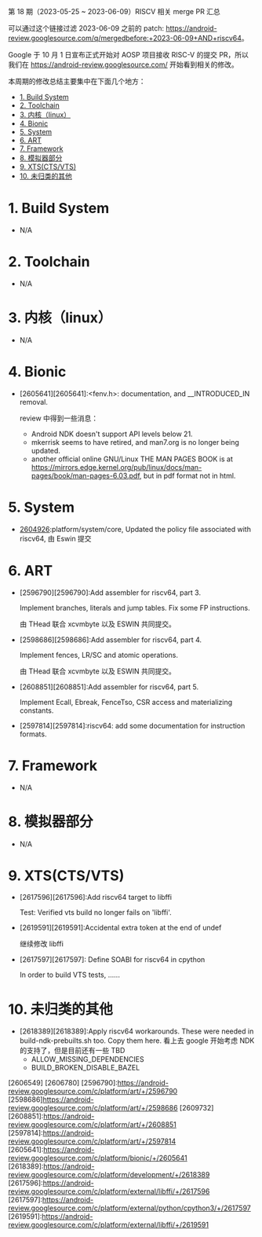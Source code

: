 第 18 期（2023-05-25 ~ 2023-06-09）RISCV 相关 merge PR 汇总

可以通过这个链接过滤 2023-06-09 之前的 patch: <https://android-review.googlesource.com/q/mergedbefore:+2023-06-09+AND+riscv64>。

Google 于 10 月 1 日宣布正式开始对 AOSP 项目接收 RISC-V 的提交 PR，所以我们在 <https://android-review.googlesource.com/> 开始看到相关的修改。

本周期的修改总结主要集中在下面几个地方：

<!-- TOC -->

- [1. Build System](#1-build-system)
- [2. Toolchain](#2-toolchain)
- [3. 内核（linux）](#3-内核linux)
- [4. Bionic](#4-bionic)
- [5. System](#5-system)
- [6. ART](#6-art)
- [7. Framework](#7-framework)
- [8. 模拟器部分](#8-模拟器部分)
- [9. XTS(CTS/VTS)](#9-xtsctsvts)
- [10. 未归类的其他](#10-未归类的其他)

<!-- /TOC -->

# 1. Build System

- N/A

# 2. Toolchain

- N/A

# 3. 内核（linux）

- N/A

# 4. Bionic

- [2605641][2605641]:<fenv.h>: documentation, and __INTRODUCED_IN removal.
  
  review 中得到一些消息：
  - Android NDK doesn't support API levels below 21.
  - mkerrisk seems to have retired, and man7.org is no longer being updated.
  - another official online GNU/Linux THE MAN PAGES BOOK is at https://mirrors.edge.kernel.org/pub/linux/docs/man-pages/book/man-pages-6.03.pdf, but in pdf format not in html.

# 5. System

- [2604926][2604926]:platform/system/core, Updated the policy file associated with riscv64, 由 Eswin 提交

# 6. ART

- [2596790][2596790]:Add assembler for riscv64, part 3.
  
  Implement branches, literals and jump tables.
  Fix some FP instructions.

  由 THead 联合 xcvmbyte 以及 ESWIN 共同提交。 

- [2598686][2598686]:Add assembler for riscv64, part 4.

  Implement fences, LR/SC and atomic operations.

  由 THead 联合 xcvmbyte 以及 ESWIN 共同提交。

- [2608851][2608851]:Add assembler for riscv64, part 5.
  
  Implement Ecall, Ebreak, FenceTso, CSR access and materializing constants.

- [2597814][2597814]:riscv64: add some documentation for instruction formats.

# 7. Framework

- N/A

# 8. 模拟器部分

- N/A

# 9. XTS(CTS/VTS)

- [2617596][2617596]:Add riscv64 target to libffi

  Test: Verified vts build no longer fails on 'libffi'.

- [2619591][2619591]:Accidental extra token at the end of undef
  
  继续修改 libffi

- [2617597][2617597]: Define SOABI for riscv64 in cpython

  In order to build VTS tests, ......

# 10. 未归类的其他

- [2618389][2618389]:Apply riscv64 workarounds. These were needed in build-ndk-prebuilts.sh too. Copy them here.
  看上去 google 开始考虑 NDK 的支持了，但是目前还有一些 TBD
  - ALLOW_MISSING_DEPENDENCIES
  - BUILD_BROKEN_DISABLE_BAZEL


[2604926]:https://android-review.googlesource.com/c/platform/system/core/+/2604926
[2606549]
[2606780]
[2596790]:https://android-review.googlesource.com/c/platform/art/+/2596790
[2598686]https://android-review.googlesource.com/c/platform/art/+/2598686
[2609732]
[2608851]:https://android-review.googlesource.com/c/platform/art/+/2608851
[2597814]:https://android-review.googlesource.com/c/platform/art/+/2597814
[2605641]:https://android-review.googlesource.com/c/platform/bionic/+/2605641
[2618389]:https://android-review.googlesource.com/c/platform/development/+/2618389
[2617596]:https://android-review.googlesource.com/c/platform/external/libffi/+/2617596
[2617597]:https://android-review.googlesource.com/c/platform/external/python/cpython3/+/2617597
[2619591]:https://android-review.googlesource.com/c/platform/external/libffi/+/2619591